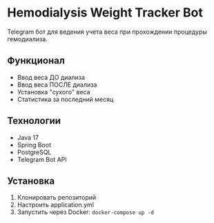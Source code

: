 # Hemodialysis Weight Tracker Bot

Telegram бот для ведения учета веса при прохождении процедуры гемодиализа.

## Функционал

- Ввод веса ДО диализа
- Ввод веса ПОСЛЕ диализа
- Установка "сухого" веса
- Статистика за последний месяц

## Технологии

- Java 17
- Spring Boot
- PostgreSQL
- Telegram Bot API

## Установка

1. Клонировать репозиторий
2. Настроить application.yml
3. Запустить через Docker: `docker-compose up -d`
